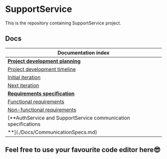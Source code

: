 # SupportService

This is the repository containing SupportService project.

## Docs

|Documentation index|
|-|
|[**Project development planning**](./Docs/Planning.md)|
|[Project development timeline](./Docs/Planning.md#project-development-timeline)|
|[Initial iteration](./Docs/Planning.md#initial-iteration)|
|[Next iteration](./Docs/Planning.md#next-iteration)|
|[**Requirements specification**](./Docs/Requirements.md)|
|[Functional requirements](./Docs/Requirements.md#functional-requirements)|
|[Non-functional requirements](./Docs/Requirements.md#non-functional-requirements)|
|[**AuthService and SupportService communication specifications
**](./Docs/CommunicationSpecs.md)|

## Feel free to use your favourite code editor here😎

